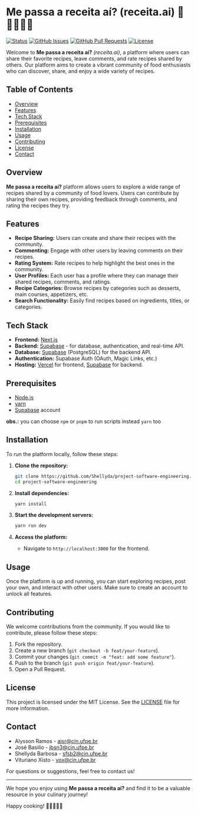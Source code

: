 # Me passa a receita aí? (receita.ai) 🍴👩‍🍳👨‍🍳

[![Status](https://img.shields.io/badge/status-active-success.svg)]()
[![GitHub Issues](https://img.shields.io/github/issues/Shellyda/project-software-engineering.svg)](https://github.com/Shellyda/project-software-engineering/issues)
[![GitHub Pull Requests](https://img.shields.io/github/issues-pr/Shellyda/project-software-engineering.svg)](https://github.com/Shellyda/project-software-engineering/pulls)
[![License](https://img.shields.io/badge/license-MIT-blue.svg)](/LICENSE)

Welcome to **Me passa a receita aí?** _(receita.ai)_, a platform where users can share their favorite recipes, leave comments, and rate recipes shared by others.
Our platform aims to create a vibrant community of food enthusiasts who can discover, share, and enjoy a wide variety of recipes.

## Table of Contents

- [Overview](#overview)
- [Features](#features)
- [Tech Stack](#tech-stack)
- [Prerequisites](#prerequisites)
- [Installation](#installation)
- [Usage](#usage)
- [Contributing](#contributing)
- [License](#license)
- [Contact](#contact)

## Overview

**Me passa a receita aí?** platform allows users to explore a wide range of recipes shared by a community of food lovers. Users can contribute by sharing their own recipes, providing feedback through comments, and rating the recipes they try.

## Features

- **Recipe Sharing:** Users can create and share their recipes with the community.
- **Commenting:** Engage with other users by leaving comments on their recipes.
- **Rating System:** Rate recipes to help highlight the best ones in the community.
- **User Profiles:** Each user has a profile where they can manage their shared recipes, comments, and ratings.
- **Recipe Categories:** Browse recipes by categories such as desserts, main courses, appetizers, etc.
- **Search Functionality:** Easily find recipes based on ingredients, titles, or categories.

## Tech Stack

- **Frontend:** [Next.js](https://nextjs.org/)
- **Backend:** [Supabase](https://supabase.com/) - for database, authentication, and real-time API.
- **Database:** [Supabase](https://supabase.com/) (PostgreSQL) for the backend API.
- **Authentication:** Supabase Auth (OAuth, Magic Links, etc.)
- **Hosting:** [Vercel](https://vercel.com/) for frontend, [Supabase](https://supabase.com/) for backend.

## Prerequisites

- [Node.js](https://nodejs.org/)
- [yarn](https://yarnpkg.com/)
- [Supabase](https://supabase.com/) account

**obs.:** you can choose `npm` or `pnpm` to run scripts instead `yarn` too

## Installation

To run the platform locally, follow these steps:

1. **Clone the repository:**

   ```bash
   git clone https://github.com/Shellyda/project-software-engineering.git
   cd project-software-engineering
   ```

2. **Install dependencies:**

   ```bash
   yarn install
   ```

3. **Start the development servers:**

   ```bash
   yarn run dev
   ```

4. **Access the platform:**

   - Navigate to `http://localhost:3000` for the frontend.

## Usage

Once the platform is up and running, you can start exploring recipes, post your own, and interact with other users. Make sure to create an account to unlock all features.

## Contributing

We welcome contributions from the community. If you would like to contribute, please follow these steps:

1. Fork the repository.
2. Create a new branch (`git checkout -b feat/your-feature`).
3. Commit your changes (`git commit -m "feat: add some feature"`).
4. Push to the branch (`git push origin feat/your-feature`).
5. Open a Pull Request.

## License

This project is licensed under the MIT License. See the [LICENSE](LICENSE) file for more information.

## Contact

- Alysson Ramos - ajsr@cin.ufpe.br
- José Basilio - jbsn3@cin.ufpe.br
- Shellyda Barbosa - sfsb2@cin.ufpe.br
- Vituriano Xisto - vox@cin.ufpe.br

For questions or suggestions, feel free to contact us!

---

We hope you enjoy using **Me passa a receita aí?** and find it to be a valuable resource in your culinary journey!

Happy cooking! 🍴👩‍🍳👨‍🍳
